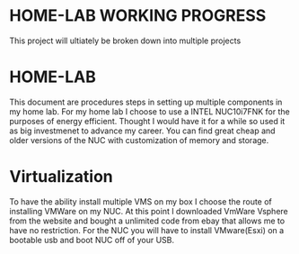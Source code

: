 # HOME-LAB WORKING PROGRESS
This project will ultiately be broken down into multiple projects 

# HOME-LAB

This document are procedures steps in setting up multiple components in my home lab.
For my home lab I choose to use a INTEL NUC10i7FNK for the purposes of energy efficient. 
Thought I would have it for a while so used it as big investmenet to advance my career. 
You can find great cheap and older versions of the NUC with customization of memory and storage. 


# Virtualization

To have the ability install multiple VMS on my box I choose the route of installing VMWare on my NUC. 
At this point I downloaded VmWare Vsphere from the website and bought a unlimited code from ebay that allows me to have no restriction. 
For the NUC you will have to install VMware(Esxi) on a bootable usb and boot NUC off of your USB. 


